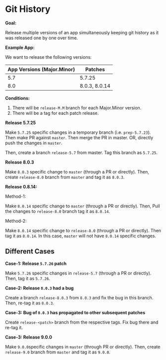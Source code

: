 # Git History

**Goal:** 

Release multiple versions of an app simultaneously keeping git history as it was released one by one over time.

**Example App:**

We want to release the following versions:

| App Versions (Major.Minor) | Patches       |
| -------------------------- | ------------- |
| 5.7                        | 5.7.25        |
| 8.0                        | 8.0.3, 8.0.14 |



**Conditions:**

1. There will be  `release-M.M` branch for each Major.Minor version.
2. There will be a tag for each patch release.

**Release 5.7.25**

Make `5.7.25` specific changes in a temporary branch (i.e. `prep-5.7.23`). Then make PR against `master`. Then merge the PR in master.  OR, directly push the changes in `master`.


Then, create a branch `release-5.7` from master. Tag this branch as `5.7.25`.

**Release 8.0.3**

Make `8.0.3` specific change to `master` (through a PR or directly). Then, create `release-8.0` branch from `master` and tag it as `8.0.3`.



**Release 0.8.14:**

Method-1: 

Make `8.0.14` specific change to `master` (through a PR or directly). Then, Pull the changes to `release-8.0` branch tag it as `8.0.14`.


Method-2: 

Make `8.0.14` specific change to `release-8.0` (through a PR or directly). Then tag it as `8.0.14`. In this case, `master` will not have `8.0.14`  specific changes.


## Different Cases

**Case-1:  Release `5.7.26` patch**

Make `5.7.26` specific changes in `release-5.7` (through a PR or directly). Then, tag it as `5.7.26`.

**Case-2: Release `8.0.3` had a bug**

Create a branch `release-8.0.3` from `8.0.3` and fix the bug in this branch. Then, re-tag it as `8.0.3`.

**Case-3: Bug of `8.0.3` has  propagated to other subsequent patches**

Create `release-<patch>`  branch from the respective tags. Fix bug there and re-tag it.

**Case-3: Release 9.0.0**

Make `9.0.0`specific changes in `master` (through PR or directly). Then, create `release-9.0` branch from `master` and tag it as `9.0.0`.